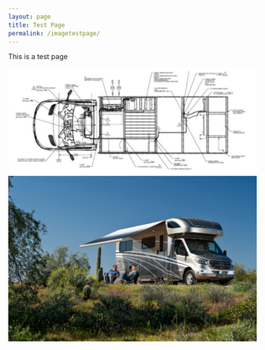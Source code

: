 ```yaml
---
layout: page
title: Test Page
permalink: /imagetestpage/
---
```


This is a test page

<img src="/assets/vandrawing.jpg">


<img src="/assets/VW-Lifestyle%2005-20.jpg" alt="View 24J" style="width:50px,height:200px">
  
<div style="background-image: url(/assets/vandrawing.jpg);
                                                              

